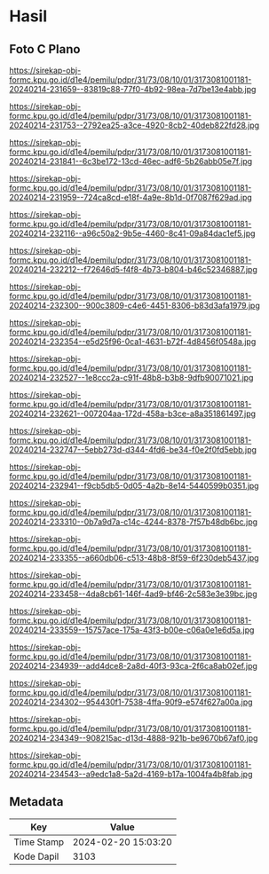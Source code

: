 # Hasil

## Foto C Plano

https://sirekap-obj-formc.kpu.go.id/d1e4/pemilu/pdpr/31/73/08/10/01/3173081001181-20240214-231659--83819c88-77f0-4b92-98ea-7d7be13e4abb.jpg

https://sirekap-obj-formc.kpu.go.id/d1e4/pemilu/pdpr/31/73/08/10/01/3173081001181-20240214-231753--2792ea25-a3ce-4920-8cb2-40deb822fd28.jpg

https://sirekap-obj-formc.kpu.go.id/d1e4/pemilu/pdpr/31/73/08/10/01/3173081001181-20240214-231841--6c3be172-13cd-46ec-adf6-5b26abb05e7f.jpg

https://sirekap-obj-formc.kpu.go.id/d1e4/pemilu/pdpr/31/73/08/10/01/3173081001181-20240214-231959--724ca8cd-e18f-4a9e-8b1d-0f7087f629ad.jpg

https://sirekap-obj-formc.kpu.go.id/d1e4/pemilu/pdpr/31/73/08/10/01/3173081001181-20240214-232116--a96c50a2-9b5e-4460-8c41-09a84dac1ef5.jpg

https://sirekap-obj-formc.kpu.go.id/d1e4/pemilu/pdpr/31/73/08/10/01/3173081001181-20240214-232212--f72646d5-f4f8-4b73-b804-b46c52346887.jpg

https://sirekap-obj-formc.kpu.go.id/d1e4/pemilu/pdpr/31/73/08/10/01/3173081001181-20240214-232300--900c3809-c4e6-4451-8306-b83d3afa1979.jpg

https://sirekap-obj-formc.kpu.go.id/d1e4/pemilu/pdpr/31/73/08/10/01/3173081001181-20240214-232354--e5d25f96-0ca1-4631-b72f-4d8456f0548a.jpg

https://sirekap-obj-formc.kpu.go.id/d1e4/pemilu/pdpr/31/73/08/10/01/3173081001181-20240214-232527--1e8ccc2a-c91f-48b8-b3b8-9dfb90071021.jpg

https://sirekap-obj-formc.kpu.go.id/d1e4/pemilu/pdpr/31/73/08/10/01/3173081001181-20240214-232621--007204aa-172d-458a-b3ce-a8a351861497.jpg

https://sirekap-obj-formc.kpu.go.id/d1e4/pemilu/pdpr/31/73/08/10/01/3173081001181-20240214-232747--5ebb273d-d344-4fd6-be34-f0e2f0fd5ebb.jpg

https://sirekap-obj-formc.kpu.go.id/d1e4/pemilu/pdpr/31/73/08/10/01/3173081001181-20240214-232941--f9cb5db5-0d05-4a2b-8e14-5440599b0351.jpg

https://sirekap-obj-formc.kpu.go.id/d1e4/pemilu/pdpr/31/73/08/10/01/3173081001181-20240214-233310--0b7a9d7a-c14c-4244-8378-7f57b48db6bc.jpg

https://sirekap-obj-formc.kpu.go.id/d1e4/pemilu/pdpr/31/73/08/10/01/3173081001181-20240214-233355--a660db06-c513-48b8-8f59-6f230deb5437.jpg

https://sirekap-obj-formc.kpu.go.id/d1e4/pemilu/pdpr/31/73/08/10/01/3173081001181-20240214-233458--4da8cb61-146f-4ad9-bf46-2c583e3e39bc.jpg

https://sirekap-obj-formc.kpu.go.id/d1e4/pemilu/pdpr/31/73/08/10/01/3173081001181-20240214-233559--15757ace-175a-43f3-b00e-c06a0e1e6d5a.jpg

https://sirekap-obj-formc.kpu.go.id/d1e4/pemilu/pdpr/31/73/08/10/01/3173081001181-20240214-234939--add4dce8-2a8d-40f3-93ca-2f6ca8ab02ef.jpg

https://sirekap-obj-formc.kpu.go.id/d1e4/pemilu/pdpr/31/73/08/10/01/3173081001181-20240214-234302--954430f1-7538-4ffa-90f9-e574f627a00a.jpg

https://sirekap-obj-formc.kpu.go.id/d1e4/pemilu/pdpr/31/73/08/10/01/3173081001181-20240214-234349--908215ac-d13d-4888-921b-be9670b67af0.jpg

https://sirekap-obj-formc.kpu.go.id/d1e4/pemilu/pdpr/31/73/08/10/01/3173081001181-20240214-234543--a9edc1a8-5a2d-4169-b17a-1004fa4b8fab.jpg


## Metadata

| Key        | Value               |
| ---------- | ------------------- |
| Time Stamp | 2024-02-20 15:03:20 |
| Kode Dapil | 3103                |



